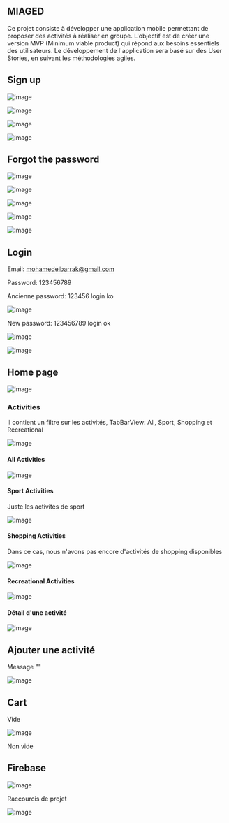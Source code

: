 ## MIAGED

Ce projet consiste à développer une application mobile permettant de proposer des activités à réaliser en groupe. L'objectif est de créer une version MVP (Minimum viable product) qui répond aux besoins essentiels des utilisateurs. Le développement de l'application sera basé sur des User Stories, en suivant les méthodologies agiles.


## Sign up

![image](https://github.com/mohamedelbarrak/flutter_activities/assets/66890099/2c3107e3-ebcc-4a6a-b63e-f2f618f1857a)

![image](https://github.com/mohamedelbarrak/flutter_activities/assets/66890099/a45c5668-7299-4131-ad38-5f4aab271f49)

![image](https://github.com/mohamedelbarrak/flutter_activities/assets/66890099/7a9e6214-eb0f-4583-8c7e-d60810c17e0a)

![image](https://github.com/mohamedelbarrak/flutter_activities/assets/66890099/7c75e1c2-51a6-4ee0-920a-7af8e87ab642)



## Forgot the password

![image](https://github.com/mohamedelbarrak/flutter_activities/assets/66890099/f5b4a0e3-a5d5-4b3a-af32-d6983d2d798d)

![image](https://github.com/mohamedelbarrak/flutter_activities/assets/66890099/19b0325b-c380-4d4f-80d1-aab787576692)

![image](https://github.com/mohamedelbarrak/flutter_activities/assets/66890099/0aab1546-cd58-481b-b2e3-65ee9bb24c5c)

![image](https://github.com/mohamedelbarrak/flutter_activities/assets/66890099/941ceb0f-8aa6-4064-89b6-615a6f0a34dd)

![image](https://github.com/mohamedelbarrak/flutter_activities/assets/66890099/bdbf682b-4345-411e-9654-28e513761173)


## Login

Email: mohamedelbarrak@gmail.com

Password: 123456789


Ancienne password: 123456 login ko

![image](https://github.com/mohamedelbarrak/flutter_activities/assets/66890099/11ad053b-9fd5-4c2f-a26f-de8c3ee31f0b)

New password: 123456789 login ok

![image](https://github.com/mohamedelbarrak/flutter_activities/assets/66890099/91d3184f-19d5-4f71-971f-9b5bc641a91a)

![image](https://github.com/mohamedelbarrak/flutter_activities/assets/66890099/fd26c6d6-0604-4cff-b37b-92f88cb817e4)

## Home page

![image](https://github.com/mohamedelbarrak/flutter_activities/assets/66890099/1904f164-a0f4-4ca1-af8c-4ce5d043d481)

### Activities

Il contient un filtre sur les activités, TabBarView: All, Sport, Shopping et Recreational

![image](https://github.com/mohamedelbarrak/flutter_activities/assets/66890099/82ca0466-49ea-430b-9015-afa2727d51ef)

#### All Activities

![image](https://github.com/mohamedelbarrak/flutter_activities/assets/66890099/82ca0466-49ea-430b-9015-afa2727d51ef)

#### Sport Activities

Juste les activités de sport

![image](https://github.com/mohamedelbarrak/flutter_activities/assets/66890099/bc43ff4b-37fb-4cf9-b0c1-3b1cfaa9abb2)

#### Shopping Activities

Dans ce cas, nous n'avons pas encore d'activités de shopping disponibles

![image](https://github.com/mohamedelbarrak/flutter_activities/assets/66890099/5b9ff442-135e-42e8-b27e-b283269c8863)

#### Recreational Activities

![image](https://github.com/mohamedelbarrak/flutter_activities/assets/66890099/7183c51b-6cd4-4f4a-9fa8-3fd3bef78162)

#### Détail d'une activité

![image](https://github.com/mohamedelbarrak/flutter_activities/assets/66890099/3f17faa1-2100-4fd4-af7b-4977e7348af5)

## Ajouter une activité

Message ""

![image](https://github.com/mohamedelbarrak/flutter_activities/assets/66890099/6fb9d9f5-e1cb-4752-9047-3b2bd7f6a1ac)


## Cart

Vide

![image](https://github.com/mohamedelbarrak/flutter_activities/assets/66890099/114da3b2-3014-457c-93a6-8c757e928953)

Non vide


## Firebase

![image](https://github.com/mohamedelbarrak/flutter_activities/assets/66890099/29f84624-5e41-44a6-ac28-82970b608abf)

Raccourcis de projet

![image](https://github.com/mohamedelbarrak/flutter_activities/assets/66890099/b2df2452-f154-4534-9e13-4a47c6a75e75)


